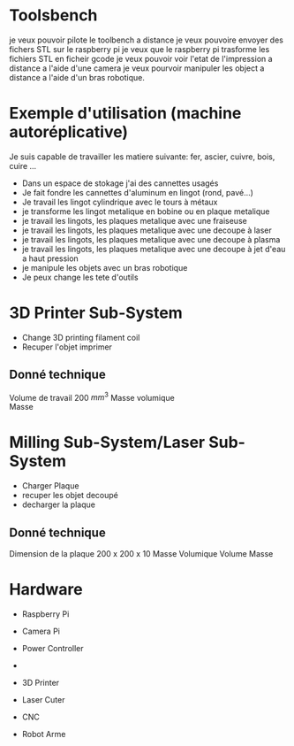 # Toolsbench

je veux pouvoir pilote le toolbench a distance
je veux pouvoire envoyer des fichers STL sur le raspberry pi 
je veux que le raspberry pi trasforme les fichiers STL en ficheir gcode
je veux pouvoir voir l'etat de l'impression a distance a l'aide d'une camera
je veux pourvoir manipuler les object a distance a l'aide d'un bras robotique.

# Exemple d'utilisation (machine autoréplicative)

Je suis capable de travailler les matiere suivante: fer, ascier, cuivre, bois, cuire ...

* Dans un espace de stokage j'ai des cannettes usagés
* Je fait fondre les cannettes d'aluminum en lingot (rond, pavé...)
* Je travail les lingot cylindrique avec le tours à métaux
* je transforme les lingot metalique en bobine ou en plaque metalique
* je travail les lingots, les plaques metalique avec une fraiseuse
* je travail les lingots, les plaques metalique avec une decoupe à laser
* je travail les lingots, les plaques metalique avec une decoupe à plasma
* je travail les lingots, les plaques metalique avec une decoupe à jet d'eau a haut pression
* je manipule les objets avec un bras robotique 
* Je peux change les tete d'outils


# 3D Printer Sub-System

- Change 3D printing filament coil
- Recuper l'objet imprimer 

## Donné technique

Volume de travail 200 $mm^3$
Masse volumique  
Masse

  
# Milling Sub-System/Laser Sub-System
- Charger Plaque
- recuper les objet decoupé
- decharger la plaque 

## Donné technique

Dimension de la plaque 200 x 200 x 10
Masse Volumique 
Volume 
Masse
















# Hardware

- Raspberry Pi
- Camera Pi
- Power Controller
- 



- 3D Printer
- Laser Cuter
- CNC
-  Robot Arme